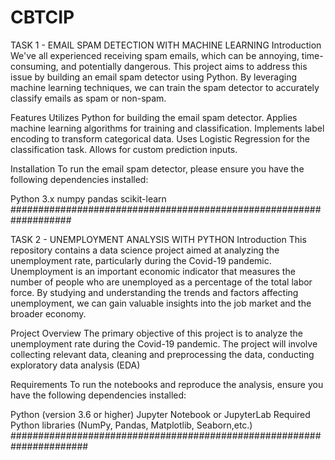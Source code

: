 # CBTCIP
TASK 1 - EMAIL SPAM DETECTION WITH MACHINE LEARNING
Introduction
We've all experienced receiving spam emails, which can be annoying, time-consuming, and potentially dangerous. This project aims to address this issue by building an email spam detector using Python. By leveraging machine learning techniques, we can train the spam detector to accurately classify emails as spam or non-spam.

Features
Utilizes Python for building the email spam detector. Applies machine learning algorithms for training and classification. Implements label encoding to transform categorical data. Uses Logistic Regression for the classification task. Allows for custom prediction inputs.

Installation
To run the email spam detector, please ensure you have the following dependencies installed:

Python 3.x
numpy
pandas
scikit-learn
###################################################################



TASK 2 - UNEMPLOYMENT ANALYSIS WITH PYTHON
Introduction
This repository contains a data science project aimed at analyzing the unemployment rate, particularly during the Covid-19 pandemic. Unemployment is an important economic indicator that measures the number of people who are unemployed as a percentage of the total labor force. By studying and understanding the trends and factors affecting unemployment, we can gain valuable insights into the job market and the broader economy.

Project Overview
The primary objective of this project is to analyze the unemployment rate during the Covid-19 pandemic. The project will involve collecting relevant data, cleaning and preprocessing the data, conducting exploratory data analysis (EDA)

Requirements
To run the notebooks and reproduce the analysis, ensure you have the following dependencies installed:

Python (version 3.6 or higher)
Jupyter Notebook or JupyterLab
Required Python libraries (NumPy, Pandas, Matplotlib, Seaborn,etc.)
######################################################################


